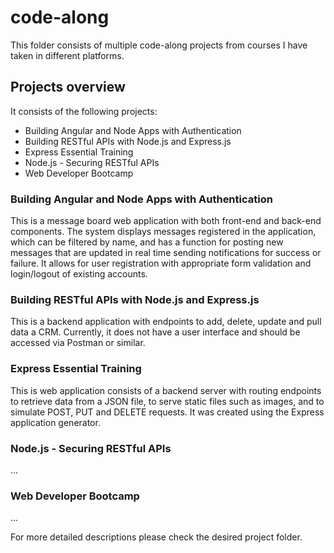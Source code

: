 # code-along

This folder consists of multiple code-along projects from courses I have taken in different platforms.

## Projects overview

It consists of the following projects:

- Building Angular and Node Apps with Authentication
- Building RESTful APIs with Node.js and Express.js
- Express Essential Training
- Node.js - Securing RESTful APIs
- Web Developer Bootcamp

### Building Angular and Node Apps with Authentication

This is a message board web application with both front-end and back-end components. The system displays messages registered in the application, which can be filtered by name, and has a function for posting new messages that are updated in real time sending notifications for success or failure. It allows for user registration with appropriate form validation and login/logout of existing accounts.

### Building RESTful APIs with Node.js and Express.js

This is a backend application with endpoints to add, delete, update and pull data a CRM. Currently, it does not have a user interface and should be accessed via Postman or similar.

### Express Essential Training

This is web application consists of a backend server with routing endpoints to retrieve data from a JSON file, to serve static files such as images, and to simulate POST, PUT and DELETE requests. It was created using the Express application generator.

### Node.js - Securing RESTful APIs

...

### Web Developer Bootcamp

...

For more detailed descriptions please check the desired project folder.
